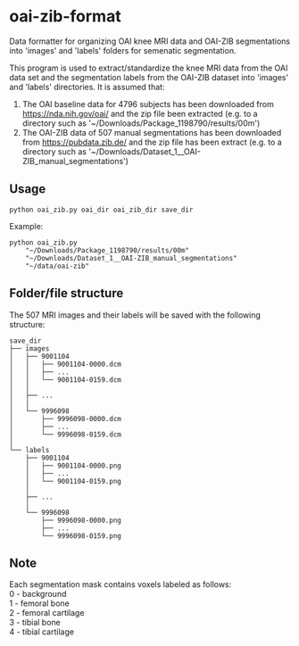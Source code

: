 # oai-zib-format
Data formatter for organizing OAI knee MRI data and OAI-ZIB segmentations into 'images' and 'labels' folders for semenatic segmentation.

This program is used to extract/standardize the knee MRI data from the OAI data set and the segmentation labels from the OAI-ZIB dataset into 'images' and 'labels' directories.
It is assumed that:
1. The OAI baseline data for 4796 subjects has been downloaded from https://nda.nih.gov/oai/ and the zip file been extracted (e.g. to a directory such as '~/Downloads/Package_1198790/results/00m')
2. The OAI-ZIB data of 507 manual segmentations has been downloaded from https://pubdata.zib.de/ and the zip file has been extract (e.g. to a directory such as '~/Downloads/Dataset_1__OAI-ZIB_manual_segmentations')

## Usage
```python oai_zib.py oai_dir oai_zib_dir save_dir```

Example:
```
python oai_zib.py
    "~/Downloads/Package_1198790/results/00m"
    "~/Downloads/Dataset_1__OAI-ZIB_manual_segmentations"
    "~/data/oai-zib"
```

## Folder/file structure
The 507 MRI images and their labels will be saved with the following structure:
```
save_dir
├── images
│   ├── 9001104
│   │   ├── 9001104-0000.dcm
│   │   ├── ...
│   │   └── 9001104-0159.dcm
│   │
│   ├── ...
│   │
│   └── 9996098
│       ├── 9996098-0000.dcm
│       ├── ...
│       └── 9996098-0159.dcm
│
└── labels
    ├── 9001104
    │   ├── 9001104-0000.png
    │   ├── ...
    │   └── 9001104-0159.png
    │
    ├── ...
    │
    └── 9996098
        ├── 9996098-0000.png
        ├── ...
        └── 9996098-0159.png
```
		
## Note
Each segmentation mask contains voxels labeled as follows: \
0 - background \
1 - femoral bone \
2 - femoral cartilage \
3 - tibial bone \
4 - tibial cartilage
